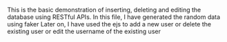  This is the basic demonstration of inserting, deleting and editing the database using RESTful APIs.
 In this file, I have generated the random data using faker
 Later on, I have used the ejs to add a new user or delete the existing user or edit the username of the existing user

